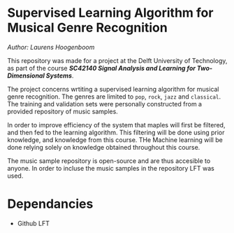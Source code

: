 # Supervised Learning Algorithm for Musical Genre Recognition

*Author: Laurens Hoogenboom*

This repository was made for a project at the Delft University of Technology, as part of the course **_SC42140 Signal Analysis and Learning for Two-Dimensional Systems_**.

The project concerns wrtiting a supervised learning algorithm for musical genre recognition. The genres are limited to `pop`, `rock`, `jazz` and `classical`. The training and validation sets were personally constructed from a provided repository of music samples.

In order to improve efficiency of the system that maples will first be filtered, and then fed to the learning algorithm. This filtering will be done using prior knowledge, and knowledge from this course. THe Machine learning will be done relying solely on knowledge obtained throughout this course.

The music sample repository is open-source and are thus accesible to anyone. In order to incluse the music samples in the repository LFT was used.

# Dependancies

- Github LFT 
